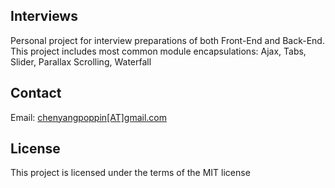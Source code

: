 <h2>Interviews</h2>
<p>
  Personal project for interview preparations of both Front-End and Back-End. This project includes most common module encapsulations: Ajax, Tabs, Slider, Parallax Scrolling, Waterfall
</p>

<h2>Contact</h2>
<p>
  Email: <a href="mailto:chenyangpoppin@gmail.com">chenyangpoppin[AT]gmail.com</a>
</p>

<h2>License</h2>
<p>
  This project is licensed under the terms of the MIT license
</p>
